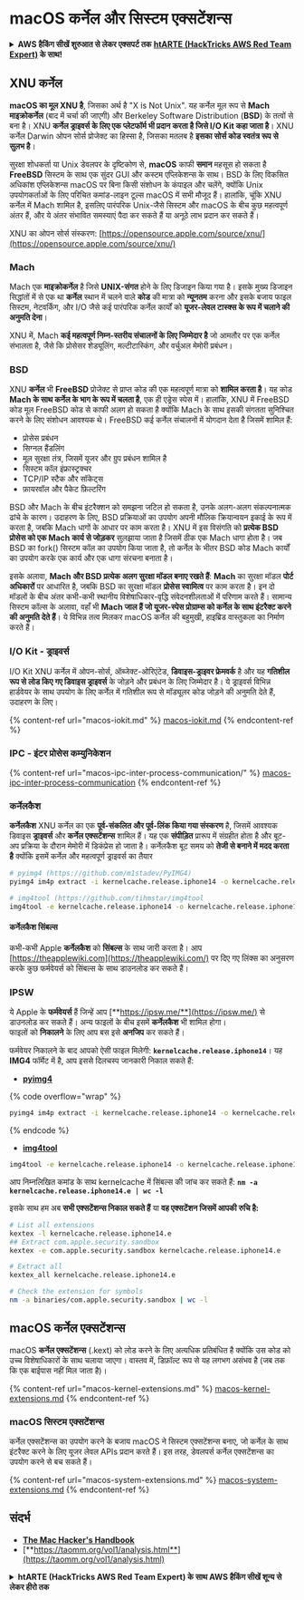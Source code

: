 # macOS कर्नेल और सिस्टम एक्सटेंशन्स

<details>

<summary><strong>AWS हैकिंग सीखें शुरुआत से लेकर एक्सपर्ट तक</strong> <a href="https://training.hacktricks.xyz/courses/arte"><strong>htARTE (HackTricks AWS Red Team Expert)</strong></a><strong> के साथ!</strong></summary>

HackTricks का समर्थन करने के अन्य तरीके:

* यदि आप चाहते हैं कि आपकी **कंपनी का विज्ञापन HackTricks में दिखाई दे** या **HackTricks को PDF में डाउनलोड करें**, तो [**सब्सक्रिप्शन प्लान्स**](https://github.com/sponsors/carlospolop) देखें!
* [**आधिकारिक PEASS & HackTricks स्वैग**](https://peass.creator-spring.com) प्राप्त करें
* [**The PEASS Family**](https://opensea.io/collection/the-peass-family) की खोज करें, हमारा एक्सक्लूसिव [**NFTs**](https://opensea.io/collection/the-peass-family) का संग्रह
* 💬 [**Discord समूह**](https://discord.gg/hRep4RUj7f) में **शामिल हों** या [**telegram समूह**](https://t.me/peass) में या **Twitter** पर मुझे 🐦 [**@carlospolopm**](https://twitter.com/carlospolopm) **का अनुसरण करें**.
* **HackTricks** के [**github repos**](https://github.com/carlospolop/hacktricks) और [**HackTricks Cloud**](https://github.com/carlospolop/hacktricks-cloud) में PRs सबमिट करके अपनी हैकिंग ट्रिक्स साझा करें.

</details>

## XNU कर्नेल

**macOS का मूल XNU है**, जिसका अर्थ है "X is Not Unix". यह कर्नेल मूल रूप से **Mach माइक्रोकर्नेल** (बाद में चर्चा की जाएगी) और Berkeley Software Distribution (**BSD**) के तत्वों से बना है। XNU **कर्नेल ड्राइवर्स के लिए एक प्लेटफॉर्म भी प्रदान करता है जिसे I/O Kit कहा जाता है**। XNU कर्नेल Darwin ओपन सोर्स प्रोजेक्ट का हिस्सा है, जिसका मतलब है **इसका सोर्स कोड स्वतंत्र रूप से सुलभ है**।

सुरक्षा शोधकर्ता या Unix डेवलपर के दृष्टिकोण से, **macOS** काफी **समान** महसूस हो सकता है **FreeBSD** सिस्टम के साथ एक सुंदर GUI और कस्टम एप्लिकेशन्स के साथ। BSD के लिए विकसित अधिकांश एप्लिकेशन्स macOS पर बिना किसी संशोधन के कंपाइल और चलेंगे, क्योंकि Unix उपयोगकर्ताओं के लिए परिचित कमांड-लाइन टूल्स macOS में सभी मौजूद हैं। हालांकि, चूंकि XNU कर्नेल में Mach शामिल है, इसलिए पारंपरिक Unix-जैसे सिस्टम और macOS के बीच कुछ महत्वपूर्ण अंतर हैं, और ये अंतर संभावित समस्याएं पैदा कर सकते हैं या अनूठे लाभ प्रदान कर सकते हैं।

XNU का ओपन सोर्स संस्करण: [https://opensource.apple.com/source/xnu/](https://opensource.apple.com/source/xnu/)

### Mach

Mach एक **माइक्रोकर्नेल** है जिसे **UNIX-संगत** होने के लिए डिजाइन किया गया है। इसके मुख्य डिजाइन सिद्धांतों में से एक था **कर्नेल** स्थान में चलने वाले **कोड** की मात्रा को **न्यूनतम** करना और इसके बजाय फाइल सिस्टम, नेटवर्किंग, और I/O जैसे कई पारंपरिक कर्नेल कार्यों को **यूजर-लेवल टास्क्स के रूप में चलाने की अनुमति देना**।

XNU में, Mach **कई महत्वपूर्ण निम्न-स्तरीय संचालनों के लिए जिम्मेदार है** जो आमतौर पर एक कर्नेल संभालता है, जैसे कि प्रोसेसर शेड्यूलिंग, मल्टीटास्किंग, और वर्चुअल मेमोरी प्रबंधन।

### BSD

XNU **कर्नेल** भी **FreeBSD** प्रोजेक्ट से प्राप्त कोड की एक महत्वपूर्ण मात्रा को **शामिल करता है**। यह कोड **Mach के साथ कर्नेल के भाग के रूप में चलता है**, एक ही एड्रेस स्पेस में। हालांकि, XNU में FreeBSD कोड मूल FreeBSD कोड से काफी अलग हो सकता है क्योंकि Mach के साथ इसकी संगतता सुनिश्चित करने के लिए संशोधन आवश्यक थे। FreeBSD कई कर्नेल संचालनों में योगदान देता है जिसमें शामिल हैं:

* प्रोसेस प्रबंधन
* सिग्नल हैंडलिंग
* मूल सुरक्षा तंत्र, जिसमें यूजर और ग्रुप प्रबंधन शामिल है
* सिस्टम कॉल इंफ्रास्ट्रक्चर
* TCP/IP स्टैक और सॉकेट्स
* फ़ायरवॉल और पैकेट फ़िल्टरिंग

BSD और Mach के बीच इंटरैक्शन को समझना जटिल हो सकता है, उनके अलग-अलग संकल्पनात्मक ढांचे के कारण। उदाहरण के लिए, BSD प्रक्रियाओं का उपयोग अपनी मौलिक क्रियान्वयन इकाई के रूप में करता है, जबकि Mach धागों के आधार पर काम करता है। XNU में इस विसंगति को **प्रत्येक BSD प्रोसेस को एक Mach कार्य से जोड़कर** सुलझाया जाता है जिसमें ठीक एक Mach धागा होता है। जब BSD का fork() सिस्टम कॉल का उपयोग किया जाता है, तो कर्नेल के भीतर BSD कोड Mach कार्यों का उपयोग करके एक कार्य और एक धागा संरचना बनाता है।

इसके अलावा, **Mach और BSD प्रत्येक अलग सुरक्षा मॉडल बनाए रखते हैं**: **Mach** का सुरक्षा मॉडल **पोर्ट अधिकारों** पर आधारित है, जबकि BSD का सुरक्षा मॉडल **प्रोसेस स्वामित्व** पर काम करता है। इन दो मॉडलों के बीच अंतर कभी-कभी स्थानीय विशेषाधिकार-वृद्धि संवेदनशीलताओं में परिणाम करते हैं। सामान्य सिस्टम कॉल्स के अलावा, वहाँ भी **Mach जाल हैं जो यूजर-स्पेस प्रोग्राम्स को कर्नेल के साथ इंटरैक्ट करने की अनुमति देते हैं**। ये विभिन्न तत्व मिलकर macOS कर्नेल की बहुमुखी, हाइब्रिड वास्तुकला का निर्माण करते हैं।

### I/O Kit - ड्राइवर्स

I/O Kit XNU कर्नेल में ओपन-सोर्स, ऑब्जेक्ट-ओरिएंटेड, **डिवाइस-ड्राइवर फ्रेमवर्क** है और यह **गतिशील रूप से लोड किए गए डिवाइस ड्राइवर्स** के जोड़ने और प्रबंधन के लिए जिम्मेदार है। ये ड्राइवर्स विभिन्न हार्डवेयर के साथ उपयोग के लिए कर्नेल में गतिशील रूप से मॉड्यूलर कोड जोड़ने की अनुमति देते हैं, उदाहरण के लिए।

{% content-ref url="macos-iokit.md" %}
[macos-iokit.md](macos-iokit.md)
{% endcontent-ref %}

### IPC - इंटर प्रोसेस कम्युनिकेशन

{% content-ref url="macos-ipc-inter-process-communication/" %}
[macos-ipc-inter-process-communication](macos-ipc-inter-process-communication/)
{% endcontent-ref %}

### कर्नेलकैश

**कर्नेलकैश** XNU कर्नेल का एक **पूर्व-संकलित और पूर्व-लिंक किया गया संस्करण** है, जिसमें आवश्यक डिवाइस **ड्राइवर्स** और **कर्नेल एक्सटेंशन्स** शामिल हैं। यह एक **संपीड़ित** प्रारूप में संग्रहीत होता है और बूट-अप प्रक्रिया के दौरान मेमोरी में डिकंप्रेस हो जाता है। कर्नेलकैश बूट समय को **तेजी से बनाने में मदद करता है** क्योंकि इसमें कर्नेल और महत्वपूर्ण ड्राइवर्स का तैयार
```bash
# pyimg4 (https://github.com/m1stadev/PyIMG4)
pyimg4 im4p extract -i kernelcache.release.iphone14 -o kernelcache.release.iphone14.e

# img4tool (https://github.com/tihmstar/img4tool
img4tool -e kernelcache.release.iphone14 -o kernelcache.release.iphone14.e
```
#### कर्नेलकैश सिंबल्स

कभी-कभी Apple **कर्नेलकैश** को **सिंबल्स** के साथ जारी करता है। आप [https://theapplewiki.com](https://theapplewiki.com/) पर दिए गए लिंक्स का अनुसरण करके कुछ फर्मवेयर्स को सिंबल्स के साथ डाउनलोड कर सकते हैं।

### IPSW

ये Apple के **फर्मवेयर्स** हैं जिन्हें आप [**https://ipsw.me/**](https://ipsw.me/) से डाउनलोड कर सकते हैं। अन्य फाइलों के बीच इसमें **कर्नेलकैश** भी शामिल होगा।\
फाइलों को **निकालने** के लिए आप बस इसे **अनजिप** कर सकते हैं।

फर्मवेयर निकालने के बाद आपको ऐसी फाइल मिलेगी: **`kernelcache.release.iphone14`**। यह **IMG4** फॉर्मेट में है, आप इससे दिलचस्प जानकारी निकाल सकते हैं:

* [**pyimg4**](https://github.com/m1stadev/PyIMG4)

{% code overflow="wrap" %}
```bash
pyimg4 im4p extract -i kernelcache.release.iphone14 -o kernelcache.release.iphone14.e
```
{% endcode %}

* [**img4tool**](https://github.com/tihmstar/img4tool)
```bash
img4tool -e kernelcache.release.iphone14 -o kernelcache.release.iphone14.e
```
आप निम्नलिखित कमांड के साथ kernelcache में सिंबल्स की जांच कर सकते हैं: **`nm -a kernelcache.release.iphone14.e | wc -l`**

इसके साथ हम अब **सभी एक्सटेंशन्स निकाल सकते हैं** या **वह एक्सटेंशन जिसमें आपकी रुचि है:**
```bash
# List all extensions
kextex -l kernelcache.release.iphone14.e
## Extract com.apple.security.sandbox
kextex -e com.apple.security.sandbox kernelcache.release.iphone14.e

# Extract all
kextex_all kernelcache.release.iphone14.e

# Check the extension for symbols
nm -a binaries/com.apple.security.sandbox | wc -l
```
## macOS कर्नेल एक्सटेंशन्स

macOS **कर्नेल एक्सटेंशन्स** (.kext) को लोड करने के लिए अत्यधिक प्रतिबंधित है क्योंकि उस कोड को उच्च विशेषाधिकारों के साथ चलाया जाएगा। वास्तव में, डिफ़ॉल्ट रूप से यह लगभग असंभव है (जब तक कि एक बाईपास नहीं मिल जाता है)।

{% content-ref url="macos-kernel-extensions.md" %}
[macos-kernel-extensions.md](macos-kernel-extensions.md)
{% endcontent-ref %}

### macOS सिस्टम एक्सटेंशन्स

कर्नेल एक्सटेंशन्स का उपयोग करने के बजाय macOS ने सिस्टम एक्सटेंशन्स बनाए, जो कर्नेल के साथ इंटरैक्ट करने के लिए यूजर लेवल APIs प्रदान करते हैं। इस तरह, डेवलपर्स कर्नेल एक्सटेंशन्स का उपयोग करने से बच सकते हैं।

{% content-ref url="macos-system-extensions.md" %}
[macos-system-extensions.md](macos-system-extensions.md)
{% endcontent-ref %}

## संदर्भ

* [**The Mac Hacker's Handbook**](https://www.amazon.com/-/es/Charlie-Miller-ebook-dp-B004U7MUMU/dp/B004U7MUMU/ref=mt\_other?\_encoding=UTF8\&me=\&qid=)
* [**https://taomm.org/vol1/analysis.html**](https://taomm.org/vol1/analysis.html)

<details>

<summary><strong>htARTE (HackTricks AWS Red Team Expert) के साथ AWS हैकिंग सीखें शून्य से लेकर हीरो तक</strong></summary>

HackTricks का समर्थन करने के अन्य तरीके:

* यदि आप चाहते हैं कि आपकी **कंपनी का विज्ञापन HackTricks में दिखाई दे** या **HackTricks को PDF में डाउनलोड करें**, तो [**सब्सक्रिप्शन प्लान्स**](https://github.com/sponsors/carlospolop) देखें!
* [**आधिकारिक PEASS & HackTricks स्वैग**](https://peass.creator-spring.com) प्राप्त करें
* [**The PEASS Family**](https://opensea.io/collection/the-peass-family) की खोज करें, हमारा एक्सक्लूसिव [**NFTs**](https://opensea.io/collection/the-peass-family) का संग्रह
* 💬 [**Discord group**](https://discord.gg/hRep4RUj7f) में **शामिल हों** या [**telegram group**](https://t.me/peass) में या **Twitter** 🐦 पर मुझे **फॉलो** करें [**@carlospolopm**](https://twitter.com/carlospolopm)**.**
* **HackTricks** के [**github repos**](https://github.com/carlospolop/hacktricks) और [**HackTricks Cloud**](https://github.com/carlospolop/hacktricks-cloud) में PRs सबमिट करके अपनी हैकिंग ट्रिक्स शेयर करें।

</details>
